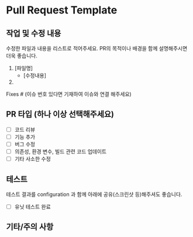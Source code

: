 # Pull Request Template

## 작업 및 수정 내용

수정한 파일과 내용을 리스트로 적어주세요. PR의 목적이나 배경을 함께 설명해주시면 더욱 좋습니다. 

1. [파일명]
   - [수정내용] 
2.

Fixes # (이슈 번호 있다면 기재하여 이슈와 연결 해주세요)

## PR 타입 (하나 이상 선택해주세요)

- [ ] 코드 리뷰
- [ ] 기능 추가
- [ ] 버그 수정
- [ ] 의존성, 환경 변수, 빌드 관련 코드 업데이트
- [ ] 기타 사소한 수정

## 테스트

테스트 결과를 configuration 과 함께 아래에 공유(스크린샷 등)해주셔도 좋습니다.

- [ ] 유닛 테스트 완료

## 기타/주의 사항 

